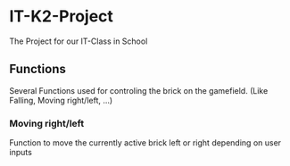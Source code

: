 # IT-K2-Project
The Project for our IT-Class in School

## Functions
Several Functions used for controling the brick on the gamefield.
  (Like Falling, Moving right/left, ...)

### Moving right/left
Function to move the currently active brick left or right depending on user inputs
